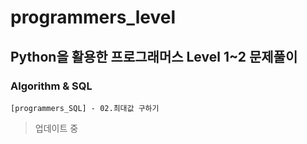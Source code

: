 # programmers_level
## Python을 활용한 프로그래머스 Level 1~2 문제풀이

### Algorithm & SQL
```
[programmers_SQL] - 02.최대값 구하기
```

> 업데이트 중
